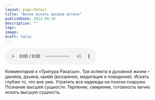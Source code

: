 ```yaml
---
layout: page-detail
title: "Вечно искать высшую истину"
publishDate: 2014.09.19
description: ""
tags:
image:
draft: false
---
```


<audio title="2014.09.19 - Вечно искать высшую истину.mp3" src="/upload/iblock/7cf/7cfc1505893a525ddc4e6d86d1be97f4.mp3" controls=""></audio>

 Комментарий к «Трипура Рахасье». Три аспекта в духовной жизни – джняна, дхьяна, крийя (воззрение, медитация и поведение). Искать глубже то, что вне ума. Утратить все надежды на поиски снаружи. Познание высшей сущности. Терпение, смирение, готовность вечно искать высшую сущность. 

  
